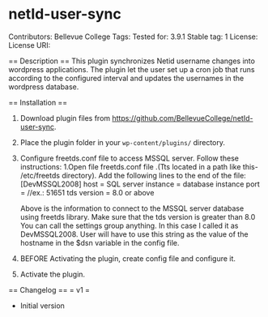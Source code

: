 netId-user-sync
===============

Contributors: Bellevue College
Tags:
Tested for: 3.9.1
Stable tag: 1
License:
License URI:


== Description ==
This plugin synchronizes Netid username changes into wordpress applications. The plugin let the user set up a cron job that runs according to the configured interval and updates the usernames
in the wordpress database.




== Installation ==
1. Download plugin files from https://github.com/BellevueCollege/netId-user-sync.
2. Place the plugin folder in your `wp-content/plugins/` directory.
3. Configure freetds.conf file to access MSSQL server. Follow these instructions:
    1.Open file freetds.conf file .(Tts located in a path like this- /etc/freetds directory).
    Add the following lines to the end of the file:
    [DevMSSQL2008]
            host = SQL server
            instance = database instance
            port =  //ex.: 51651
            tds version = 8.0 or above

   Above is the information to connect to the MSSQL server database using freetds library.
   Make sure that the tds version is greater than 8.0
   You can call the settings group anything. In this case I called it as DevMSSQL2008. User will have to use this string as the value of the hostname in the $dsn variable in the config file.

4. BEFORE Activating the plugin, create config file and configure it.

5. Activate the plugin.



== Changelog ==
= v1 =
* Initial version
